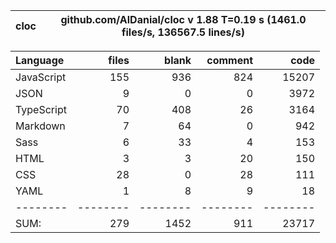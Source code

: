 | cloc | github.com/AlDanial/cloc v 1.88 T=0.19 s (1461.0 files/s, 136567.5 lines/s) |
| ---- | --------------------------------------------------------------------------- |

| Language   |    files |    blank |  comment |     code |
| :--------- | -------: | -------: | -------: | -------: |
| JavaScript |      155 |      936 |      824 |    15207 |
| JSON       |        9 |        0 |        0 |     3972 |
| TypeScript |       70 |      408 |       26 |     3164 |
| Markdown   |        7 |       64 |        0 |      942 |
| Sass       |        6 |       33 |        4 |      153 |
| HTML       |        3 |        3 |       20 |      150 |
| CSS        |       28 |        0 |       28 |      111 |
| YAML       |        1 |        8 |        9 |       18 |
| --------   | -------- | -------- | -------- | -------- |
| SUM:       |      279 |     1452 |      911 |    23717 |
